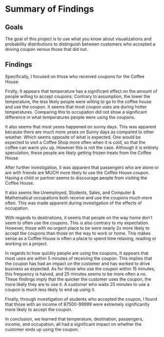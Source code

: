 # Summary of Findings

## Goals
The goal of this project is to use what you know about visualizations and probability distributions to distinguish between customers who accepted a driving coupon versus those that did not.

## Findings

Specifically, I focused on those who received coupons for the Coffee House. 

Firstly, It appears that temperature has a significant effect on the amount of people willing to accept coupons. Contrary to assumption, the lower the temperature, the less likely people were willing to go to the coffee house and use the coupon.  It seems that most coupon uses are during hotter temperatures. Comparing this to occupation did not show a significant difference in what temperatures people were using the coupons.

It also seems that most yeses happened on sunny days. This was apparent because there are much more yeses on Sunny days as compared to other weather. Which seems opposite of what is expected. One would be expected to visit a Coffee Shop more often when it is cold, so that the coffee can warm you up. However this is not the case. Although it is entirely speculation, these people are likely getting frozen treats from the Coffee House

After further investigation, it was apparent that passengers who are alone or are with friends are MUCH more likely to use the Coffee House coupon. Having a child or partner seems to discourage people from visiting the Coffee House. 

It also seems like Unemployed, Students, Sales, and Computer & Mathematical occupations both receive and use the coupons much more often.  This was made apparent during investigation of the effects of occupation.

With regards to destinations, it seems that people on the way home don't seem to often use the coupons. This is also contrary to my expectation. However, those with no urgent place to be were nearly 2x more likely to accept the coupons than those on the way to work or home. This makes sense as a Coffee House is often a place to spend time relaxing, reading or working on a project. 

In regards to how quickly people are using the coupons, It appears that most uses are within 5 minutes of receiving the coupon. This implies that the coupon has had an impact on the customer and has worked to drive business as expected. As for those who use the coupon within 15 minutes, this frequency is halved, and 25 minutes seems to be more often a no. These findings imply that the quicker the customer uses the coupon, the more likely they are to use it. A customer who waits 25 minutes to use a coupon is much less likely to end up using it.

Finally, through investigation of students who accepted the coupon, I found that those with an income of 87500-99999 were extremely significantly more likely to accept the coupon.

In conclusion, we learned that temperature, destination, passengers, income, and occupation, all had a significant impact on whether the customer ends up using the coupon.  
